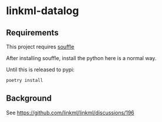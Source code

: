 # linkml-datalog

## Requirements

This project requires [souffle](https://souffle-lang.github.io/)

After installing souffle, install the python here is a normal way.

Until this is released to pypi:

```
poetry install
```

## Background

See https://github.com/linkml/linkml/discussions/196

